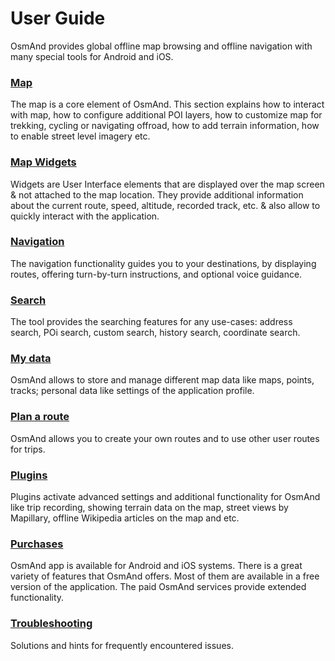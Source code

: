 # User Guide

OsmAnd provides global offline map browsing and offline navigation with many special tools for Android and iOS.

### [Map](./map/index.md)

The map is a core element of OsmAnd. This section explains how to interact with map, how to configure additional POI layers, how to customize map for trekking, cycling or navigating offroad, how to add terrain information, how to enable street level imagery etc.

### [Map Widgets](./widgets/index.md)

Widgets are User Interface elements that are displayed over the map screen & not attached to the map location. They provide additional information about the current route, speed, altitude, recorded track, etc. & also allow to quickly interact with the application.

### [Navigation](./navigation/index.md)

The navigation functionality guides you to your destinations, by displaying routes, offering turn-by-turn instructions, and optional voice guidance.

### [Search](./search/index.md)

The tool provides the searching features for any use-cases: address search, POi search, custom search, history search, coordinate search.

### [My data](./personal/index.md)

OsmAnd allows to store and manage different map data like maps, points, tracks; personal data like settings of the application profile.

### [Plan a route](./plan-route/index.md)

OsmAnd allows you to create your own routes and to use other user routes for trips.

### [Plugins](./plugins/index.md)

Plugins activate advanced settings and additional functionality for OsmAnd like trip recording, showing terrain data on the map, street views by Mapillary, offline Wikipedia articles on the map and etc.

### [Purchases](./purchases/index.md)

OsmAnd app is available for Android and iOS systems. There is a great variety of features that OsmAnd offers. Most of them are available in a free version of the application. The paid OsmAnd services provide extended functionality.

### [Troubleshooting](./troubleshooting/index.md)

Solutions and hints for frequently encountered issues.
